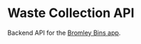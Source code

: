 # Waste Collection API

Backend API for the [Bromley Bins app](https://apps.apple.com/ph/app/bromley-bins/id6504371978). 